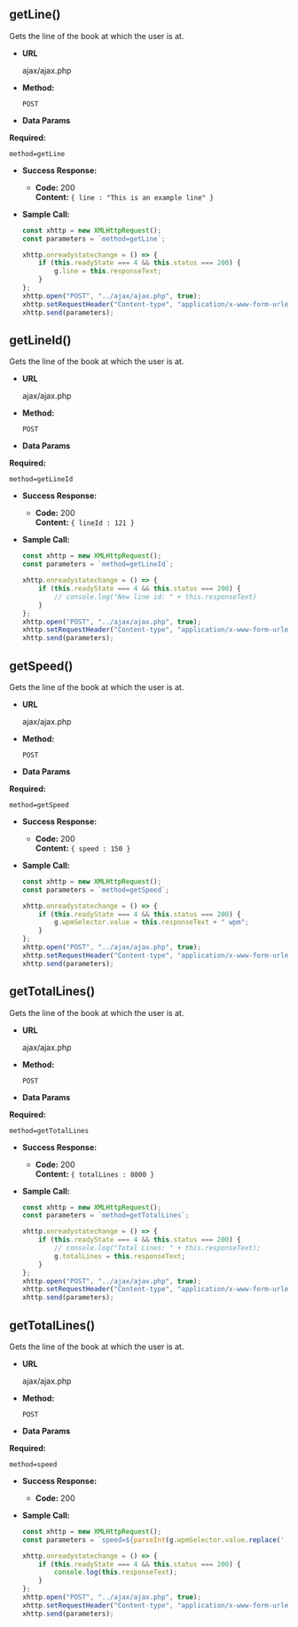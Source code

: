 **getLine()**
----
Gets the line of the book at which the user is at.

* **URL**

  ajax/ajax.php

* **Method:**
  
  `POST`
  
* **Data Params**

 **Required:**
 
   `method=getLine`

* **Success Response:**
  
  * **Code:** 200 <br />
    **Content:** `{ line : "This is an example line" }`
 
* **Sample Call:**

    ```js
    const xhttp = new XMLHttpRequest();
    const parameters = `method=getLine`;
    
    xhttp.onreadystatechange = () => {
        if (this.readyState === 4 && this.status === 200) {
            g.line = this.responseText;
        }
    };
    xhttp.open("POST", "../ajax/ajax.php", true);
    xhttp.setRequestHeader("Content-type", "application/x-www-form-urlencoded");
    xhttp.send(parameters);
    ```
    
**getLineId()**
----
Gets the line of the book at which the user is at.

* **URL**

  ajax/ajax.php

* **Method:**
  
  `POST`
  
* **Data Params**

 **Required:**
 
   `method=getLineId`

* **Success Response:**
  
  * **Code:** 200 <br />
    **Content:** `{ lineId : 121 }`
 
* **Sample Call:**

    ```js
    const xhttp = new XMLHttpRequest();
    const parameters = `method=getLineId`;

    xhttp.onreadystatechange = () => {
        if (this.readyState === 4 && this.status === 200) {
            // console.log("New line id: " + this.responseText)
        }
    };
    xhttp.open("POST", "../ajax/ajax.php", true);
    xhttp.setRequestHeader("Content-type", "application/x-www-form-urlencoded");
    xhttp.send(parameters);
    ```
   
**getSpeed()**
----
Gets the line of the book at which the user is at.

* **URL**

  ajax/ajax.php

* **Method:**
  
  `POST`
  
* **Data Params**

 **Required:**
 
   `method=getSpeed`

* **Success Response:**
  
  * **Code:** 200 <br />
    **Content:** `{ speed : 150 }`
 
* **Sample Call:**

    ```js
    const xhttp = new XMLHttpRequest();
    const parameters = `method=getSpeed`;

    xhttp.onreadystatechange = () => {
        if (this.readyState === 4 && this.status === 200) {
            g.wpmSelector.value = this.responseText + " wpm";
        }
    };
    xhttp.open("POST", "../ajax/ajax.php", true);
    xhttp.setRequestHeader("Content-type", "application/x-www-form-urlencoded");
    xhttp.send(parameters);
    ```
    
**getTotalLines()**
----
Gets the line of the book at which the user is at.

* **URL**

  ajax/ajax.php

* **Method:**
  
  `POST`
  
* **Data Params**

 **Required:**
 
   `method=getTotalLines`

* **Success Response:**
  
  * **Code:** 200 <br />
    **Content:** `{ totalLines : 8000 }`
 
* **Sample Call:**

    ```js
    const xhttp = new XMLHttpRequest();
    const parameters = `method=getTotalLines`;

    xhttp.onreadystatechange = () => {
        if (this.readyState === 4 && this.status === 200) {
            // console.log("Total Lines: " + this.responseText);
            g.totalLines = this.responseText;
        }
    };
    xhttp.open("POST", "../ajax/ajax.php", true);
    xhttp.setRequestHeader("Content-type", "application/x-www-form-urlencoded");
    xhttp.send(parameters);
    ```
    
**getTotalLines()**
----
Gets the line of the book at which the user is at.

* **URL**

  ajax/ajax.php

* **Method:**
  
  `POST`
  
* **Data Params**

 **Required:**
 
   `method=speed`

* **Success Response:**
  
  * **Code:** 200 <br />
 
* **Sample Call:**

    ```js
    const xhttp = new XMLHttpRequest();
    const parameters = `speed=${parseInt(g.wpmSelector.value.replace(' wpm', ''))}`;

    xhttp.onreadystatechange = () => {
        if (this.readyState === 4 && this.status === 200) {
            console.log(this.responseText);
        }
    };
    xhttp.open("POST", "../ajax/ajax.php", true);
    xhttp.setRequestHeader("Content-type", "application/x-www-form-urlencoded");
    xhttp.send(parameters);
    ```
    
